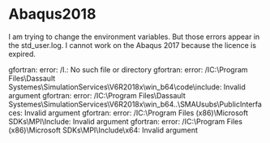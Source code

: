 # Abaqus2018
I am trying to change the environment variables. But those errors appear in the std_user.log.
I cannot work on the Abaqus 2017 because the licence is expired.

gfortran: error: /I.: No such file or directory
gfortran: error: /IC:\Program Files\Dassault Systemes\SimulationServices\V6R2018x\win_b64\code\include: Invalid argument
gfortran: error: /IC:\Program Files\Dassault Systemes\SimulationServices\V6R2018x\win_b64\..\SMAUsubs\PublicInterfaces: Invalid argument
gfortran: error: /IC:\Program Files (x86)\Microsoft SDKs\MPI\Include: Invalid argument
gfortran: error: /IC:\Program Files (x86)\Microsoft SDKs\MPI\Include\x64: Invalid argument
